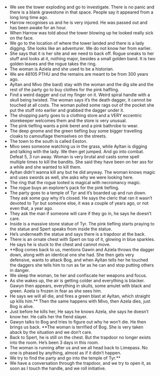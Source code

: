 - We see the tower exploding and go to investigate. There is no panic and there is a blank gravestone in that space. People say it appeared from a long long time ago. 
- Harrow recognises us and he is very injured. He was passed out and has been awake for an hour. 
- When Harrow was told about the tower blowing up he looked really sick on the face.
- We go to the location of where the tower landed and there is a lady digging. She looks like an adventurer. We do not know her from earlier. 
- She says that it is her site and we need to back off. Rogue sneaks to her stuff and looks at it, nothing major, besides a small golden band. It is two golden leaves and the rogue takes the ring.
- The woman is Aziela and she used to be a historian. 
- We are 48105 PTHU and the remains are meant to be from 300 years ago. 
- Ayltan and Mivo (the bard) stay with the woman and the dig site and the rest of the party go to buy clothes for the pink halfling. 
- Find a weird dagger and cut my finger on it. Weird spiral handle with a skull being twisted. The woman says it’s the death dagger, it cannot be touched at all costs. The woman pulled some rags out of the pocket she put the stuff into earlier and grabbed the dagger under it. 
- The shopping party goes to a clothing store and a VERY eccentric storekeeper welcomes them and the store is very unusual. 
- The pink tiefling wants a pink beret and a pink bathrobe to wear. 
- The deep gnome and the green tiefling buy some bigger travelling cloaks to camouflage themselves on the streets. 
- The town to the south is called Eeston.
- Mivo sees someone watching us in the grass, while Ayltan is digging and talking with the lady. We then get jumped. And go into combat. Defeat 5, 3 run away. Woman is very brutal and casts some spell multiple times to kill the bandits. She said they have been on her ass for a while and she wanted to kill them. 
- Ayltan didn’t wanna kill any but he did anyway. The woman knows magic and uses swords as well, she asks why we were looking here.
- The ring that the rogue looted is magical with necromancy magic. 
- The rogue buys an explorer’s pack for the pink tiefling. 
- The party goes to a temple of Tyr and it’s boarded up and run down. They ask some guy why it’s closed. He says the cleric that ran it wasn’t devoted to Tyr but someone else, it was a couple of years ago, or not even that, a year ago. 
- They ask the man if someone will care if they go in, he says he doesn’t care.
- Inside is a massive stone statue of Tyr. The pink tiefling starts praying to the statue and Spert speaks from inside the statue. 
- He’s underneath the statue and says there is a trapdoor at the back. 
- There is an ornate chest with Spert on top of it, glowing in blue sparkles. He says he is stuck to the chest and cannot move. 
- **Bog comes back to us, mentions Gawin and Aziela throws the dagger down, along with an identical one she had. She then gets very defensive, wants to attack Bog, and when Ayltan tells her he touched the daggers she tells him to run as far as he can and stop putting others in danger.
- We sleep the woman, tie her and confiscate her weapons and focus.
- As she wakes up, the air is getting colder and everything is blacker. Gawyn then appears, everything in skulls, some amulet with black and green. Azela is frozen in fear as she sees him.
- He says we will all die, and fires a green blast at Ayltan, which straight up kills him.** Then the same happens with Mivo, then Azela dies, just Bog is alive.
- Just before he kills her, He says he knows Azela, she says he doesn’t know her. He calls her the fiend slayer. 
- Gawyn talks to Bog and tries to figure out why he won’t die. He then brings us back. **The woman is terrified of Bog. She is very taken aback by the situation and we don’t care.
- Back to Spert, he is still on the chest. But the trapdoor no longer exists into the room. He’s been 3 days in this room.
- The woman is running after us and we all head back to Limepass. No one is phased by anything, almost as if it didn’t happen.
- We try to find the party and go into the temple of Tyr.** 
- We have a conversation through the trapdoor, and we try to open it, as soon as I touch the handle, and we roll initiative. 
